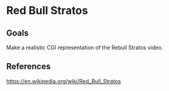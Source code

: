 # Red Bull Stratos

## Goals

Make a realistic CGI representation of the Rebull Stratos video.

## References

https://en.wikipedia.org/wiki/Red_Bull_Stratos

